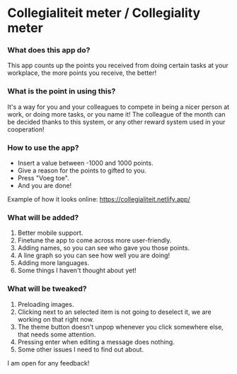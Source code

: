 # Collegialiteit meter / Collegiality meter

### What does this app do?
This app counts up the points you received from doing certain tasks at your workplace, the more points you receive, the better!

### What is the point in using this?
 It's a way for you and your colleagues to compete in being a nicer person at work, or doing more tasks, or you name it!
 The colleague of the month can be decided thanks to this system, or any other reward system used in your cooperation!

### How to use the app?
- Insert a value between -1000 and 1000 points.
- Give a reason for the points to gifted to you.
- Press "Voeg toe".
- And you are done!

Example of how it looks online: https://collegialiteit.netlify.app/

### What will be added?
1. Better mobile support.
2. Finetune the app to come across more user-friendly.
3. Adding names, so you can see who gave you those points.
4. A line graph so you can see how well you are doing!
5. Adding more languages.
6. Some things I haven't thought about yet!

### What will be tweaked?
1. Preloading images.
2. Clicking next to an selected item is not going to deselect it, we are working on that right now.
3. The theme button doesn't unpop whenever you click somewhere else, that needs some attention.
4. Pressing enter when editing a message does nothing.
5. Some other issues I need to find out about.

I am open for any feedback!
